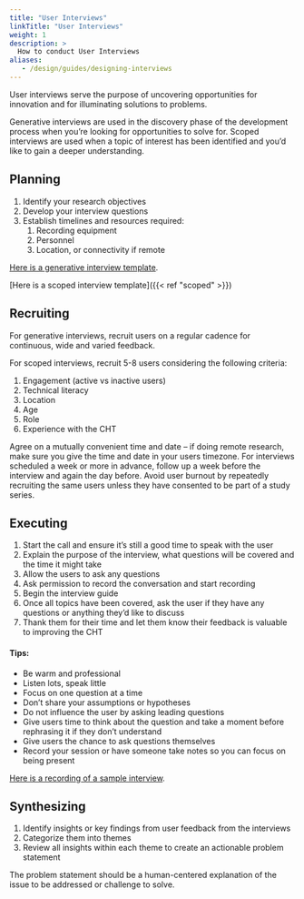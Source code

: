 ```yaml
---
title: "User Interviews"
linkTitle: "User Interviews"
weight: 1
description: >
  How to conduct User Interviews
aliases:
   - /design/guides/designing-interviews
---
```


User interviews serve the purpose of uncovering opportunities for innovation and for illuminating solutions to problems.

Generative interviews are used in the discovery phase of the development process when you’re looking for opportunities to solve for. Scoped interviews are used when a topic of interest has been identified and you’d like to gain a deeper understanding.

## Planning

1. Identify your research objectives
2. Develop your interview questions
3. Establish timelines and resources required:
    1. Recording equipment
    2. Personnel
    3. Location, or connectivity if remote

[Here is a generative interview template](https://docs.google.com/document/d/1Geunh4dANz1Q0nWmAbwVlXbqv8_kcxbee_o1yLi1dQU/edit?tab=t.0).

[Here is a scoped interview template]({{< ref "scoped" >}})


## Recruiting

For generative interviews, recruit users on a regular cadence for continuous, wide and varied feedback.

For scoped interviews, recruit 5-8 users considering the following criteria:

1. Engagement (active vs inactive users)
2. Technical literacy
3. Location
4. Age
5. Role
6. Experience with the CHT

Agree on a mutually convenient time and date – if doing remote research, make sure you give the time and date in your users timezone. For interviews scheduled a week or more in advance, follow up a week before the interview and again the day before. Avoid user burnout by repeatedly recruiting the same users unless they have consented to be part of a study series.

## Executing

1. Start the call and ensure it’s still a good time to speak with the user
2. Explain the purpose of the interview, what questions will be covered and the time it might take
3. Allow the users to ask any questions
4. Ask permission to record the conversation and start recording
5. Begin the interview guide
6. Once all topics have been covered, ask the user if they have any questions or anything they’d like to discuss
7. Thank them for their time and let them know their feedback is valuable to improving the CHT

#### Tips:

* Be warm and professional
* Listen lots, speak little
* Focus on one question at a time
* Don’t share your assumptions or hypotheses
* Do not influence the user by asking leading questions
* Give users time to think about the question and take a moment before rephrasing it if they don’t understand
* Give users the chance to ask questions themselves
* Record your session or have someone take notes so you can focus on being present

[Here is a recording of a sample interview](https://www.google.com/url?q=https://drive.google.com/file/d/1MM4mZ8Swr2vzg9YyEuQa1sDS4619fCT1/view&sa=D&source=docs&ust=1730388599836960&usg=AOvVaw15rkBJwKrzHipwrmMeNs4x).


## Synthesizing

1. Identify insights or key findings from user feedback from the interviews
2. Categorize them into themes
3. Review all insights within each theme to create an actionable problem statement

The problem statement should be a human-centered explanation of the issue to be addressed or challenge to solve.
